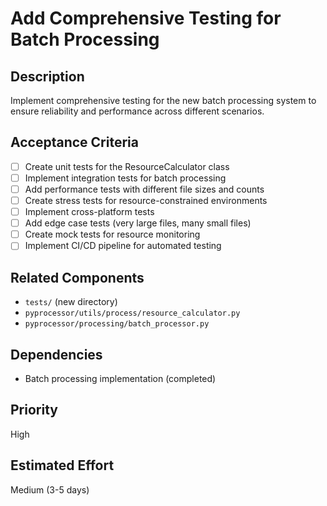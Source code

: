 # Add Comprehensive Testing for Batch Processing

## Description
Implement comprehensive testing for the new batch processing system to ensure reliability and performance across different scenarios.

## Acceptance Criteria
- [ ] Create unit tests for the ResourceCalculator class
- [ ] Implement integration tests for batch processing
- [ ] Add performance tests with different file sizes and counts
- [ ] Create stress tests for resource-constrained environments
- [ ] Implement cross-platform tests
- [ ] Add edge case tests (very large files, many small files)
- [ ] Create mock tests for resource monitoring
- [ ] Implement CI/CD pipeline for automated testing

## Related Components
- `tests/` (new directory)
- `pyprocessor/utils/process/resource_calculator.py`
- `pyprocessor/processing/batch_processor.py`

## Dependencies
- Batch processing implementation (completed)

## Priority
High

## Estimated Effort
Medium (3-5 days)
